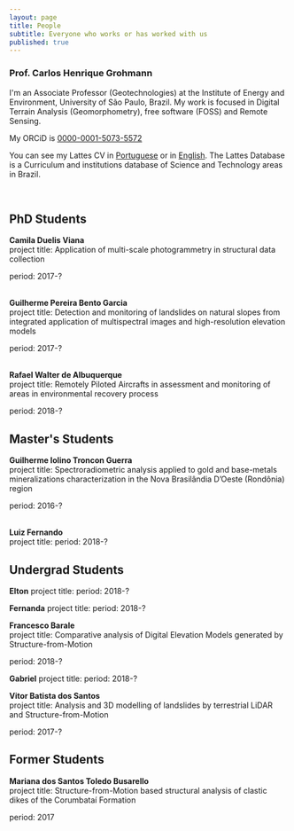 ```yaml
---
layout: page
title: People
subtitle: Everyone who works or has worked with us
published: true
---
```


### Prof. Carlos Henrique Grohmann
I'm an Associate Professor (Geotechnologies) at the Institute of Energy and Environment, University of São Paulo, Brazil. My work is focused in Digital Terrain Analysis (Geomorphometry), free software (FOSS) and Remote Sensing.

My ORCiD is [0000-0001-5073-5572](http://orcid.org/0000-0001-5073-5572)

You can see my Lattes CV in [Portuguese](http://lattes.cnpq.br/5846052449613692) or in [English](http://buscatextual.cnpq.br/buscatextual/visualizacv.do?metodo=apresentar&id=K4769337Z5&idiomaExibicao=2). The Lattes Database is a Curriculum and institutions database of Science and Technology areas in Brazil.   
  
&nbsp;

## PhD Students
**Camila Duelis Viana**  
project title: Application of multi-scale photogrammetry in structural data collection  
<!-- Aplicação de fotogrametria digital multi-escala para aquisição de dados estruturais  --->  
period: 2017-?  
&nbsp;

**Guilherme Pereira Bento Garcia**  
project title: Detection and monitoring of landslides on natural slopes from integrated application of multispectral images and high-resolution elevation models  
<!-- Detecção e monitoramento de escorregamentos em encostas naturais a partir da utilização integrada de imagens espectrais e modelos de elevação de alta resolução  --->  
period: 2017-?  
&nbsp;

**Rafael Walter de Albuquerque**  
project title: Remotely Piloted Aircrafts in assessment and monitoring of areas in environmental recovery process
<!-- Aplicação de aeronaves remotamente pilotadas para avaliação e monitoramento de áreas em processo de recuperação ambiental --->  
period: 2018-? 
&nbsp;

## Master's Students
**Guilherme Iolino Troncon Guerra**  
project title: Spectroradiometric analysis applied to gold and base-metals mineralizations characterization in the Nova Brasilândia D’Oeste (Rondônia) region  
<!-- Análise espectrorradiométrica aplicada à caracterização das mineralizações de ouro e metais-base na região de Nova Brasilândia D’Oeste – Rondônia  --->
period: 2016-?  
&nbsp;

**Luiz Fernando**  
project title: 
period: 2018-? 
&nbsp;

## Undergrad Students
**Elton**
project title: 
period: 2018-? 
&nbsp;

**Fernanda**
project title: 
period: 2018-? 
&nbsp;

**Francesco Barale**  
project title: Comparative analysis of Digital Elevation Models generated by Structure-from-Motion   
<!-- Análise comparativa de modelos de elevação gerados por Structure-from-Motion  --->
period: 2018-? 
&nbsp;

**Gabriel**
project title: 
period: 2018-? 
&nbsp;

**Vitor Batista dos Santos**  
project title: Analysis and 3D modelling of landslides by terrestrial LiDAR and Structure-from-Motion  
<!-- Análise e modelagem tridimensional de escorregamento de massa por LiDAR terrestre e Structure-from-Motion  ---> 
period: 2017-? 
&nbsp;


## Former Students
**Mariana dos Santos Toledo Busarello**  
project title: Structure-from-Motion based structural analysis of clastic dikes of the Corumbataí Formation  
<!-- Análise estrutural de diques clásticos da Formação Corumbataí a partir de Structure-from-Motion  --->
period: 2017
&nbsp;
